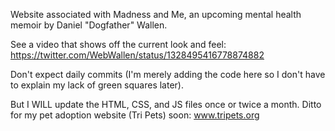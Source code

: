 Website associated with Madness and Me, an upcoming mental health memoir by Daniel "Dogfather" Wallen.

See a video that shows off the current look and feel: https://twitter.com/WebWallen/status/1328495416778874882

Don't expect daily commits (I'm merely adding the code here so I don't have to explain my lack of green squares later).

But I WILL update the HTML, CSS, and JS files once or twice a month. Ditto for my pet adoption website (Tri Pets) soon: www.tripets.org
